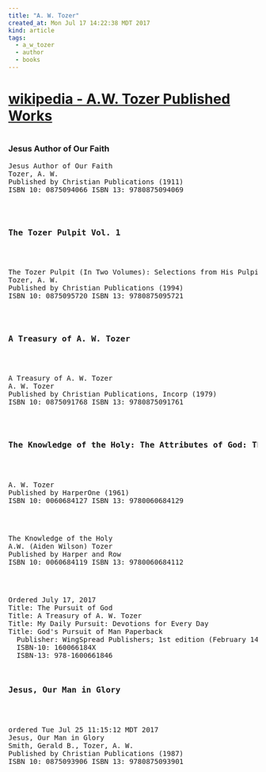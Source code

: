 ```yaml
---
title: "A. W. Tozer"
created_at: Mon Jul 17 14:22:38 MDT 2017
kind: article
tags:
  - a_w_tozer
  - author
  - books
---
```


<h1>
  <a href="https://en.wikipedia.org/wiki/A._W._Tozer#Published_works" target="_blank">wikipedia - A.W. Tozer Published Works</a>
<h1>

<h3>Jesus Author of Our Faith</h3>

<pre>
Jesus Author of Our Faith
Tozer, A. W.
Published by Christian Publications (1911)
ISBN 10: 0875094066 ISBN 13: 9780875094069
<pre>


<h3>The Tozer Pulpit Vol. 1</h3>

<pre>
The Tozer Pulpit (In Two Volumes): Selections from His Pulpit Ministry
Tozer, A. W.
Published by Christian Publications (1994)
ISBN 10: 0875095720 ISBN 13: 9780875095721
</pre>

<h3>A Treasury of A. W. Tozer</h3>

<pre>
A Treasury of A. W. Tozer
A. W. Tozer
Published by Christian Publications, Incorp (1979)
ISBN 10: 0875091768 ISBN 13: 9780875091761
</pre>


<h3>The Knowledge of the Holy: The Attributes of God: Their Meaning in the Christian Life</h3>

<pre>
A. W. Tozer
Published by HarperOne (1961)
ISBN 10: 0060684127 ISBN 13: 9780060684129
</pre>

<pre>
The Knowledge of the Holy
A.W. (Aiden Wilson) Tozer
Published by Harper and Row
ISBN 10: 0060684119 ISBN 13: 9780060684112
</pre>

<pre>
Ordered July 17, 2017
Title: The Pursuit of God
Title: A Treasury of A. W. Tozer
Title: My Daily Pursuit: Devotions for Every Day
Title: God's Pursuit of Man Paperback
  Publisher: WingSpread Publishers; 1st edition (February 14, 2007)
  ISBN-10: 160066184X
  ISBN-13: 978-1600661846
<pre>

<h3>Jesus, Our Man in Glory</h3>

<pre>
ordered Tue Jul 25 11:15:12 MDT 2017
Jesus, Our Man in Glory
Smith, Gerald B., Tozer, A. W.
Published by Christian Publications (1987)
ISBN 10: 0875093906 ISBN 13: 9780875093901
</pre>

<!--
html boilerplate
<a href="" target="_blank"></a>
<a name=""></a>
<img src="" width="400px">
<ul>
  <li></li>
</ul>
<pre>
</pre>
<pre><code>
</code></pre>
<math xmlns='http://www.w3.org/1998/Math/MathML' display='block'>
</math>
-->

